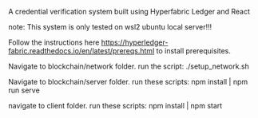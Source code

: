A credential verification system built using Hyperfabric Ledger and React

note: This system is only tested on wsl2 ubuntu local server!!!

Follow the instructions here https://hyperledger-fabric.readthedocs.io/en/latest/prereqs.html to install prerequisites.

Navigate to blockchain/network folder. run the script: ./setup_network.sh

Navigate to blockchain/server folder. run these scripts: npm install | npm run serve

navigate to client folder. run these scripts: npm install | npm start